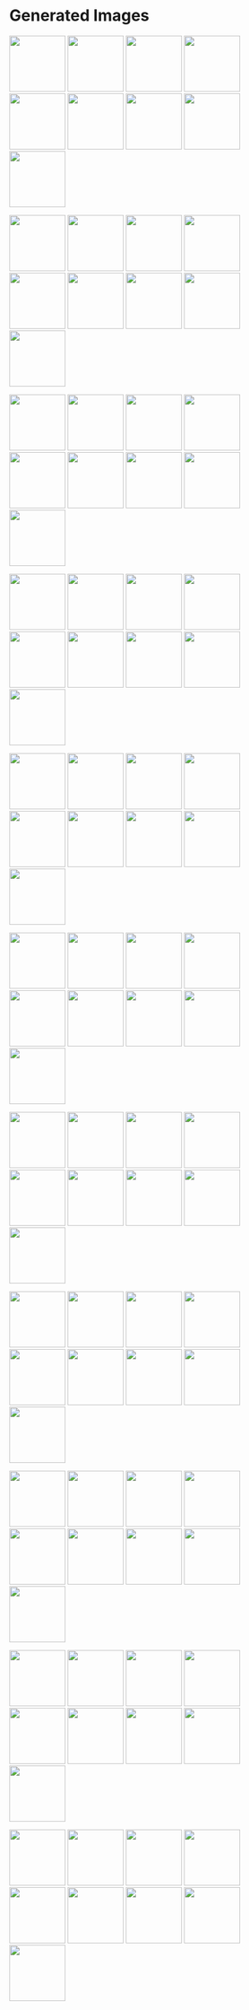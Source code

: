# Generated Images



<img src="2025_09_07_01.webp" width="100"/> <img src="2025_09_07_02.webp" width="100"/> <img src="2025_09_07_03.webp" width="100"/> <img src="2025_09_07_04.webp" width="100"/> <img src="2025_09_07_05.webp" width="100"/> <img src="2025_09_07_06.webp" width="100"/> <img src="2025_09_07_07.webp" width="100"/> <img src="2025_09_07_08.webp" width="100"/> <img src="2025_09_07_09.webp" width="100"/>

<img src="2025_09_07_10.webp" width="100"/> <img src="2025_09_07_11.webp" width="100"/> <img src="2025_09_07_12.webp" width="100"/> <img src="2025_09_07_13.webp" width="100"/> <img src="2025_09_07_14.webp" width="100"/> <img src="2025_09_07_15.webp" width="100"/> <img src="2025_09_07_16.webp" width="100"/> <img src="2025_09_07_17.webp" width="100"/> <img src="2025_09_07_18.webp" width="100"/>

<img src="2025_09_07_19.webp" width="100"/> <img src="2025_09_07_20.webp" width="100"/> <img src="2025_09_07_21.webp" width="100"/> <img src="2025_09_07_22.webp" width="100"/> <img src="2025_09_07_23.webp" width="100"/> <img src="2025_09_07_24.webp" width="100"/> <img src="2025_09_07_25.webp" width="100"/> <img src="2025_09_07_26.webp" width="100"/> <img src="2025_09_07_27.webp" width="100"/>

<img src="2025_09_07_28.webp" width="100"/> <img src="2025_09_07_29.webp" width="100"/> <img src="2025_09_07_30.webp" width="100"/> <img src="2025_09_07_31.webp" width="100"/> <img src="2025_09_07_32.webp" width="100"/> <img src="2025_09_07_33.webp" width="100"/> <img src="2025_09_07_34.webp" width="100"/> <img src="2025_09_07_35.webp" width="100"/> <img src="2025_09_07_36.webp" width="100"/>

<img src="2025_09_07_37.webp" width="100"/> <img src="2025_09_07_38.webp" width="100"/> <img src="2025_09_07_39.webp" width="100"/> <img src="2025_09_07_40.webp" width="100"/> <img src="2025_09_07_41.webp" width="100"/> <img src="2025_09_07_42.webp" width="100"/> <img src="2025_09_07_43.webp" width="100"/> <img src="2025_09_07_44.webp" width="100"/> <img src="2025_09_07_45.webp" width="100"/>

<img src="2025_09_07_46.webp" width="100"/> <img src="2025_09_07_47.webp" width="100"/> <img src="2025_09_07_48.webp" width="100"/> <img src="2025_09_07_49.webp" width="100"/> <img src="2025_09_07_50.webp" width="100"/> <img src="2025_09_07_51.webp" width="100"/> <img src="2025_09_07_52.webp" width="100"/> <img src="2025_09_07_53.webp" width="100"/> <img src="2025_09_07_54.webp" width="100"/>

<img src="2025_09_07_55.webp" width="100"/> <img src="2025_09_07_56.webp" width="100"/> <img src="2025_09_07_57.webp" width="100"/> <img src="2025_09_07_58.webp" width="100"/> <img src="2025_09_07_59.webp" width="100"/> <img src="2025_09_07_60.webp" width="100"/> <img src="2025_09_07_61.webp" width="100"/> <img src="2025_09_07_62.webp" width="100"/> <img src="2025_09_07_63.webp" width="100"/>

<img src="2025_09_07_64.webp" width="100"/> <img src="2025_09_07_65.webp" width="100"/> <img src="2025_09_07_66.webp" width="100"/> <img src="2025_09_07_67.webp" width="100"/> <img src="2025_09_07_68.webp" width="100"/> <img src="2025_09_07_69.webp" width="100"/> <img src="2025_09_07_70.webp" width="100"/> <img src="2025_09_07_71.webp" width="100"/> <img src="2025_09_07_72.webp" width="100"/>

<img src="2025_09_07_73.webp" width="100"/> <img src="2025_09_07_74.webp" width="100"/> <img src="2025_09_07_75.webp" width="100"/> <img src="2025_09_07_76.webp" width="100"/> <img src="2025_09_07_77.webp" width="100"/> <img src="2025_09_07_78.webp" width="100"/> <img src="2025_09_07_79.webp" width="100"/> <img src="2025_09_07_80.webp" width="100"/> <img src="2025_09_07_81.webp" width="100"/>

<img src="2025_09_07_82.webp" width="100"/> <img src="2025_09_07_83.webp" width="100"/> <img src="2025_09_07_84.webp" width="100"/> <img src="2025_09_07_85.webp" width="100"/> <img src="2025_09_07_86.webp" width="100"/> <img src="2025_09_07_87.webp" width="100"/> <img src="2025_09_07_88.webp" width="100"/> <img src="2025_09_07_89.webp" width="100"/> <img src="2025_09_07_90.webp" width="100"/>

<img src="2025_09_07_91.webp" width="100"/> <img src="2025_09_07_92.webp" width="100"/> <img src="2025_09_07_93.webp" width="100"/> <img src="2025_09_07_94.webp" width="100"/> <img src="2025_09_07_95.webp" width="100"/> <img src="2025_09_07_96.webp" width="100"/> <img src="2025_09_07_97.webp" width="100"/> <img src="2025_09_07_98.webp" width="100"/> <img src="2025_09_07_99.webp" width="100"/>